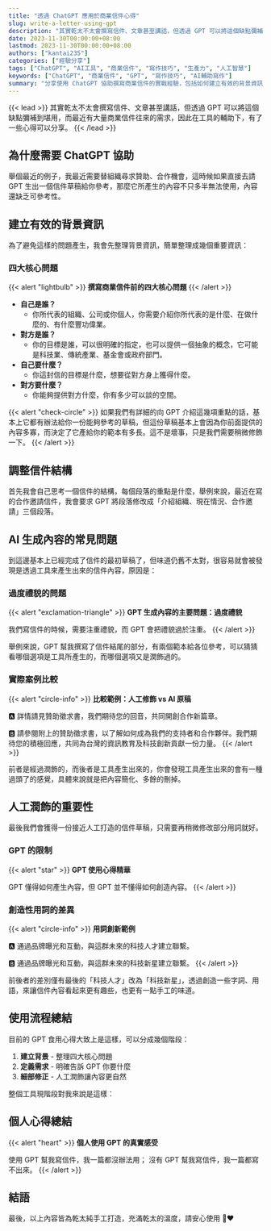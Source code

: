 ```yaml
---
title: "透過 ChatGPT 應用於商業信件心得"
slug: write-a-letter-using-gpt
description: "其實乾太不太會撰寫信件、文章甚至講話，但透過 GPT 可以將這個缺點彌補到堪用，而最近有大量商業信件往來的需求，因此在工具的輔助下，有了一些心得可以分享。"
date: 2023-11-30T00:00:00+08:00
lastmod: 2023-11-30T00:00:00+08:00
authors: ["kantai235"]
categories: ["經驗分享"]
tags: ["ChatGPT", "AI工具", "商業信件", "寫作技巧", "生產力", "人工智慧"]
keywords: ["ChatGPT", "商業信件", "GPT", "寫作技巧", "AI輔助寫作"]
summary: "分享使用 ChatGPT 協助撰寫商業信件的實戰經驗，包括如何建立有效的背景資訊、避免過度禮貌的AI風格，以及透過人工潤飾讓內容更具人性化。"
---
```


{{< lead >}}
其實乾太不太會撰寫信件、文章甚至講話，但透過 GPT 可以將這個缺點彌補到堪用，而最近有大量商業信件往來的需求，因此在工具的輔助下，有了一些心得可以分享。
{{< /lead >}}

## 為什麼需要 ChatGPT 協助

舉個最近的例子，我最近需要替組織尋求贊助、合作機會，這時候如果直接去請 GPT 生出一個信件草稿給你參考，那麼它所產生的內容不只多半無法使用，內容還缺乏可參考性。

## 建立有效的背景資訊

為了避免這樣的問題產生，我會先整理背景資訊，簡單整理成幾個重要資訊：

### 四大核心問題

{{< alert "lightbulb" >}}
**撰寫商業信件前的四大核心問題**
{{< /alert >}}

- **自己是誰？**
    - 你所代表的組織、公司或你個人，你需要介紹你所代表的是什麼、在做什麼的、有什麼豐功偉業。
- **對方是誰？**
    - 你的目標是誰，可以很明確的指定，也可以提供一個抽象的概念，它可能是科技業、傳統產業、基金會或政府部門。
- **自己要什麼？**
    - 你這封信的目標是什麼，想要從對方身上獲得什麼。
- **對方要什麼？**
    - 你能夠提供對方什麼，你有多少可以談的空間。

{{< alert "check-circle" >}}
如果我們有詳細的向 GPT 介紹這幾項重點的話，基本上它都有辦法給你一份能夠參考的草稿，但這份草稿基本上會因為你前面提供的內容多寡，而決定了它產給你的範本有多長。這不是壞事，只是我們需要稍微修飾一下。
{{< /alert >}}

## 調整信件結構

首先我會自己思考一個信件的結構，每個段落的重點是什麼，舉例來說，最近在寫的合作邀請信件，我會要求 GPT 將段落修改成「介紹組織、現在情況、合作邀請」三個段落。

## AI 生成內容的常見問題

到這邊基本上已經完成了信件的最初草稿了，但味道仍舊不太對，很容易就會被發現是透過工具來產生出來的信件內容，原因是：

### 過度禮貌的問題

{{< alert "exclamation-triangle" >}}
**GPT 生成內容的主要問題：過度禮貌**

我們寫信件的時候，需要注重禮貌，而 GPT 會把禮貌過於注重。
{{< /alert >}}

舉例來說，GPT 幫我撰寫了信件結尾的部分，有兩個範本給各位參考，可以猜猜看哪個選項是工具所產生的，而哪個選項又是潤飾過的。

### 實際案例比較

{{< alert "circle-info" >}}
**比較範例：人工修飾 vs AI 原稿**

🅰️ 詳情請見贊助徵求書，我們期待您的回音，共同開創合作新篇章。

🅱️ 請參閱附上的贊助徵求書，以了解如何成為我們的支持者和合作夥伴。我們期待您的積極回應，共同為台灣的資訊教育及科技創新貢獻一份力量。
{{< /alert >}}

前者是經過潤飾的，而後者是工具產生出來的，你會發現工具產生出來的會有一種過頭了的感覺，具體來說就是把內容簡化、多餘的刪掉。

## 人工潤飾的重要性

最後我們會獲得一份接近人工打造的信件草稿，只需要再稍微修改部分用詞就好。

### GPT 的限制

{{< alert "star" >}}
**GPT 使用心得精華**

GPT 懂得如何產生內容，但 GPT 並不懂得如何創造內容。
{{< /alert >}}

### 創造性用詞的差異

{{< alert "circle-info" >}}
**用詞創新範例**

🅰️ 通過品牌曝光和互動，與這群未來的科技人才建立聯繫。

🅱️ 通過品牌曝光和互動，與這群未來的科技新星建立聯繫。
{{< /alert >}}

前後者的差別僅有最後的「科技人才」改為「科技新星」，透過創造一些字詞、用語，來讓信件內容看起來更有趣些，也更有一點手工的味道。

## 使用流程總結

目前的 GPT 食用心得大致上是這樣，可以分成幾個階段：
1. **建立背景** - 整理四大核心問題
2. **定義需求** - 明確告訴 GPT 你要什麼
3. **細部修正** - 人工潤飾讓內容更自然

整個工具現階段對我來說是這樣：

## 個人心得總結

{{< alert "heart" >}}
**個人使用 GPT 的真實感受**

使用 GPT 幫我寫信件，我一篇都沒辦法用；
沒有 GPT 幫我寫信件，我一篇都寫不出來。
{{< /alert >}}

## 結語

最後，以上內容皆為乾太純手工打造，充滿乾太的溫度，請安心使用 🦊❤️